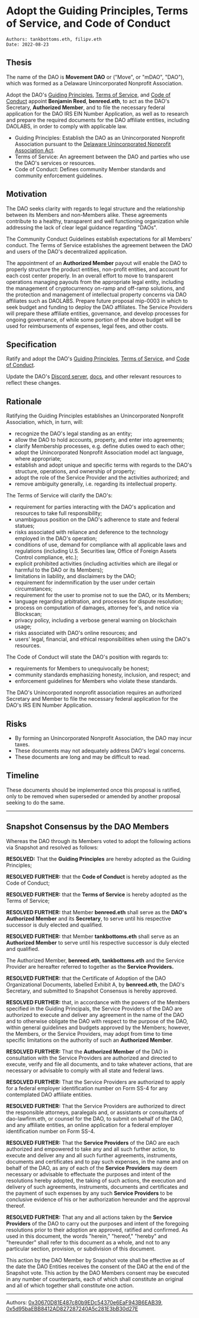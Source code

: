 # Adopt the Guiding Principles, Terms of Service, and Code of Conduct

```
Authors: tankbottoms.eth, filipv.eth
Date: 2022-08-23
```

## Thesis

The name of the DAO is **Movement DAO** or ("Move", or "mDAO", "DAO"), which was formed as a Delaware Unincorporated Nonprofit Association.

Adopt the DAO's [Guiding Principles](https://gov.move.xyz/dao/legal/guiding-principles), [Terms of Service](https://gov.move.xyz/dao/legal/tos), and [Code of Conduct](https://gov.move.xyz/dao/resources/code-of-conduct) appoint **Benjamin Reed**, **benreed.eth**, to act as the DAO's Secretary, **Authorized Member**, and to file the necessary federal application for the DAO IRS EIN Number Application, as well as to research and prepare the required documents for the DAO affiliate entities, including DAOLABS, in order to comply with applicable law.

- Guiding Principles: Establish the DAO as an Unincorporated Nonprofit Association pursuant to the [Delaware Unincorporated Nonprofit Association Act](https://delcode.delaware.gov/title6/c019/index.html).
- Terms of Service: An agreement between the DAO and parties who use the DAO's services or resources.
- Code of Conduct: Defines community Member standards and community enforcement guidelines.

## Motivation

The DAO seeks clarity with regards to legal structure and the relationship between its Members and non-Members alike. These agreements contribute to a healthy, transparent and well functioning organization while addressing the lack of clear legal guidance regarding "DAOs".

The Community Conduct Guidelines establish expectations for all Members' conduct. The Terms of Service establishes the agreement between the DAO and users of the DAO's decentralized application.

The appointment of an **Authorized Member** payout will enable the DAO to properly structure the product entities, non-profit entities, and account for each cost center properly. In an overall effort to move to transparent operations managing payouts from the appropriate legal entity, including the management of cryptocurrency on-ramp and off-ramp solutions, and the protection and management of intellectual property concerns via DAO affiliates such as DAOLABS. Prepare future proposal mip-0003 in which to seek budget and funding to deploy the DAO affiliates. The Service Providers will prepare these affiliate entities, governance, and develop processes for ongoing governance, of while some portion of the above budget will be used for reimbursements of expenses, legal fees, and other costs.

## Specification

Ratify and adopt the DAO's [Guiding Principles](https://gov.move.xyz/dao/legal/guiding-principles), [Terms of Service](https://gov.move.xyz/dao/legal/tos), and [Code of Conduct](https://gov.move.xyz/dao/resources/code-of-conduct).

Update the DAO's [Discord server](https://discord.gg/movexyz), [docs](https://gov.move.xyz), and other relevant resources to reflect these changes.

## Rationale

Ratifying the Guiding Principles establishes an Unincorporated Nonprofit Association, which, in turn, will:

- recognize the DAO's legal standing as an entity;
- allow the DAO to hold accounts, property, and enter into agreements;
- clarify Membership processes, e.g. define duties owed to each other;
- adopt the Unincorporated Nonprofit Association model act language, where appropriate;
- establish and adopt unique and specific terms with regards to the DAO's structure, operations, and ownership of property;
- adopt the role of the Service Provider and the activities authorized; and
- remove ambiguity generally, i.e. regarding its intellectual property.

The Terms of Service will clarify the DAO's:

- requirement for parties interacting with the DAO's application and resources to take full responsibility;
- unambiguous position on the DAO's adherence to state and federal statues;
- risks associated with reliance and deference to the technology employed in the DAO's operation;
- conditions of use, demand for compliance with all applicable laws and regulations (including U.S. Securities law, Office of Foreign Assets Control compliance, etc.);
- explicit prohibited activities (including activities which are illegal or harmful to the DAO or its Members);
- limitations in liability, and disclaimers by the DAO;
- requirement for indemnification by the user under certain circumstances;
- requirement for the user to promise not to sue the DAO, or its Members;
- language regarding arbitration, and processes for dispute resolution;
- process on computation of damages, attorney fee's, and notice via Blockscan;
- privacy policy, including a verbose general warning on blockchain usage;
- risks associated with DAO's online resources; and
- users' legal, financial, and ethical responsibilities when using the DAO's resources.

The Code of Conduct will state the DAO's position with regards to:

- requirements for Members to unequivocally be honest;
- community standards emphasizing honesty, inclusion, and respect; and
- enforcement guidelines for Members who violate these standards.

The DAO's Unincorporated nonprofit association requires an authorized Secretary and Member to file the necessary federal application for the DAO's IRS EIN Number Application.

## Risks

- By forming an Unincorporated Nonprofit Association, the DAO may incur taxes.
- These documents may not adequately address DAO's legal concerns.
- These documents are long and may be difficult to read.

## Timeline

These documents should be implemented once this proposal is ratified, only to be removed when superseded or amended by another proposal seeking to do the same.

---

## Snapshot Consensus by the DAO Members

Whereas the DAO through its Members voted to adopt the following actions via Snapshot and resolved as follows:

**RESOLVED:** That the **Guiding Principles** are hereby adopted as the Guiding Principles;

**RESOLVED FURTHER:** that the **Code of Conduct** is hereby adopted as the Code of Conduct;

**RESOLVED FURTHER:** that the **Terms of Service** is hereby adopted as the Terms of Service;

**RESOLVED FURTHER:** that Member **benreed.eth** shall serve as the **DAO's Authorized Member** and its **Secretary**, to serve until his respective successor is duly elected and qualified.

**RESOLVED FURTHER:** that Member **tankbottoms.eth** shall serve as an **Authorized Member** to serve until his respective successor is duly elected and qualified.

The Authorized Member, **benreed.eth**, **tankbottoms.eth** and the Service Provider are hereafter referred to together as the **Service Providers.**

**RESOLVED FURTHER:** that the Certificate of Adoption of the DAO Organizational Documents, labelled Exhibit A, by **benreed.eth**, the DAO's Secretary, and submitted to Snapshot Consensus is hereby approved.

**RESOLVED FURTHER:** that, in accordance with the powers of the Members specified in the Guiding Principals, the Service Providers of the DAO are authorized to execute and deliver any agreement in the name of the DAO and to otherwise obligate the DAO with respect to the purpose of the DAO, within general guidelines and budgets approved by the Members; however, the Members, or the Service Providers, may adopt from time to time specific limitations on the authority of such an **Authorized Member**.

**RESOLVED FURTHER:** That the **Authorized Member** of the DAO in consultation with the Service Providers are authorized and directed to execute, verify and file all documents, and to take whatever actions, that are necessary or advisable to comply with all state and federal laws.

**RESOLVED FURTHER:** That the Service Providers are authorized to apply for a federal employer identification number on Form SS-4 for any contemplated DAO affiliate entities.

**RESOLVED FURTHER:** That the Service Providers are authorized to direct the responsible attorneys, paralegals and, or assistants or consultants of dao-lawfirm.eth, or counsel for the DAO, to submit on behalf of the DAO, and any affiliate entities, an online application for a federal employer identification number on Form SS-4.

**RESOLVED FURTHER:** That the **Service Providers** of the DAO are each authorized and empowered to take any and all such further action, to execute and deliver any and all such further agreements, instruments, documents and certificates and to pay such expenses, in the name and on behalf of the DAO, as any of each of the **Service Providers** may deem necessary or advisable to effectuate the purposes and intent of the resolutions hereby adopted, the taking of such actions, the execution and delivery of such agreements, instruments, documents and certificates and the payment of such expenses by any such **Service Providers** to be conclusive evidence of his or her authorization hereunder and the approval thereof.

**RESOLVED FURTHER:** That any and all actions taken by the **Service Providers** of the DAO to carry out the purposes and intent of the foregoing resolutions prior to their adoption are approved, ratified and confirmed. As used in this document, the words "herein," "hereof," "hereby" and "hereunder" shall refer to this document as a whole, and not to any particular section, provision, or subdivision of this document.

This action by the DAO Member by Snapshot vote shall be effective as of the date the DAO Entities receives the consent of the DAO at the end of the Snapshot vote. This action by the DAO Members consent may be executed in any number of counterparts, each of which shall constitute an original and all of which together shall constitute one action.

---

Authors: [0x30670D81E487c80b9EDc54370e6EaF943B6EAB39](https://etherscan.io/address/0x30670d81e487c80b9edc54370e6eaf943b6eab39), [0x5d95baEBB8412AD827287240A5c281E3bB30d27E](https://etherscan.io/address/0x5d95baEBB8412AD827287240A5c281E3bB30d27E)
